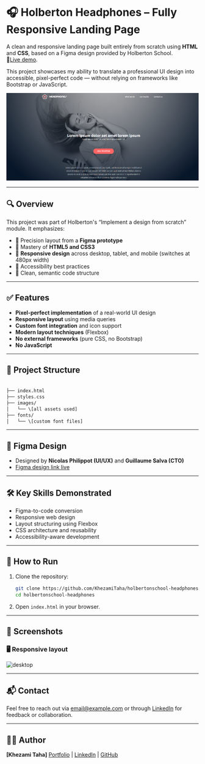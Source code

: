 

# 🎧 Holberton Headphones – Fully Responsive Landing Page

A clean and responsive landing page built entirely from scratch using **HTML** and **CSS**, based on a Figma design provided by Holberton School.  
📱[Live demo](https://khezamitaha.github.io/holbertonschool-headphones/).

 This project showcases my ability to translate a professional UI design into accessible, pixel-perfect code — without relying on frameworks like Bootstrap or JavaScript.

![Landing Page](images/landing.png)

---

## 🔍 Overview

This project was part of Holberton's “Implement a design from scratch” module. It emphasizes:

- 🎨 Precision layout from a **Figma prototype**
- 🧠 Mastery of **HTML5 and CSS3**
- 📱 **Responsive design** across desktop, tablet, and mobile (switches at 480px width)
- 🦾 Accessibility best practices
- 📂 Clean, semantic code structure

---

## ✅ Features

- **Pixel-perfect implementation** of a real-world UI design
- **Responsive layout** using media queries
- **Custom font integration** and icon support
- **Modern layout techniques** (Flexbox)
- **No external frameworks** (pure CSS, no Bootstrap)
- **No JavaScript**

---

## 📁 Project Structure

```

├── index.html
├── styles.css
├── images/
│   └── \[all assets used]
├── fonts/
│   └── \[custom font files]

````

---

## 📐 Figma Design

- Designed by **Nicolas Philippot (UI/UX)** and **Guillaume Salva (CTO)**
- [Figma design link live](https://www.figma.com/design/2VJi7kzjheQdpLmtCJ7pue/Holberton-School---Headphone-company--Copy-?node-id=0-362&t=cXNS3ID0eK8fOlx3-0)

---

## 🛠️ Key Skills Demonstrated

- Figma-to-code conversion
- Responsive web design
- Layout structuring using Flexbox
- CSS architecture and reusability
- Accessibility-aware development

---

## 🏁 How to Run

1. Clone the repository:
   ```bash
   git clone https://github.com/KhezamiTaha/holbertonschool-headphones.git
   cd holbertonschool-headphones


2. Open `index.html` in your browser.



---

## 📸 Screenshots

### 🖥️ Responsive layout  
![desktop](./images/layout.jpg)


---

## 📬 Contact

Feel free to reach out via [email@example.com](mailto:email@example.com) or through [LinkedIn](https://linkedin.com/in/yourprofile) for feedback or collaboration.

---

## 👨‍💻 Author

**\[Khezami Taha]**
[Portfolio](https://yourportfolio.com) | [LinkedIn](https://linkedin.com/in/yourprofile) | [GitHub](https://github.com/yourusername)

